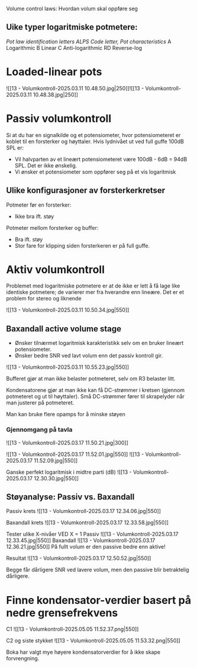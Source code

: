 Volume control laws: Hvordan volum skal oppføre seg

## Uike typer logaritmiske potmetere:
*Pot law identification letters*
*ALPS Code letter, Pot characteristics*
A    Logarithmic 
B    Linear 
C    Anti-logarithmic 
RD  Reverse-log 
# Loaded-linear pots
![[13 - Volumkontroll-2025.03.11 10.48.50.jpg|250]]![[13 - Volumkontroll-2025.03.11 10.48.38.jpg|250]]


# Passiv volumkontroll
Si at du har en signalkilde og et potensiometer, hvor potensiometeret er koblet til en forsterker og høyttaler. Hvis lydnivået ut ved full guffe 100dB SPL er:
- Vil halvparten av et lineært potensiometeret være 100dB - 6dB = 94dB SPL. Det er ikke ønskelig.
- Vi ønsker et potensiometer som oppfører seg på et vis logaritmisk
## Ulike konfigurasjoner av forsterkerkretser
Potmeter før en forsterker: 
- Ikke bra ift. støy

Potmeter mellom forsterker og buffer:
- Bra ift. støy
- Stor fare for klipping siden forsterkeren er på full guffe.

# Aktiv volumkontroll

Problemet med logaritmiske potmetere er at de ikke er lett å få lage like identiske potmetere; de varierer mer fra hverandre enn lineære. Det er et problem for stereo og liknende

![[13 - Volumkontroll-2025.03.11 10.50.34.jpg|550]]


## Baxandall active volume stage
- Ønsker tilnærmet logaritmisk karakteristikk selv om en bruker lineært potensiometer.
- Ønsker bedre SNR ved lavt volum enn det passiv kontroll gir.

![[13 - Volumkontroll-2025.03.11 10.55.23.jpg|550]]

Bufferet gjør at man ikke belaster potmeteret, selv om R3 belaster litt.

Kondensatorene gjør at man ikke kan få DC-strømmer i kretsen (gjennom potmeteret og ut til høyttaler). Små DC-strømmer fører til skrapelyder når man justerer på potmeteret.

Man kan bruke flere opamps for å minske støyen



### Gjennomgang på tavla
![[13 - Volumkontroll-2025.03.17 11.50.21.jpg|300]]

![[13 - Volumkontroll-2025.03.17 11.52.01.jpg|550]]
![[13 - Volumkontroll-2025.03.17 11.52.09.jpg|550]]

Ganske perfekt logaritmisk i midtre parti (dB)
![[13 - Volumkontroll-2025.03.17 12.30.30.jpg|550]]


## Støyanalyse: Passiv vs. Baxandall

Passiv krets
![[13 - Volumkontroll-2025.03.17 12.34.06.jpg|550]]

Baxandall krets
![[13 - Volumkontroll-2025.03.17 12.33.58.jpg|550]]


Tester ulike X-nivåer
VED X = 1
Passiv
![[13 - Volumkontroll-2025.03.17 12.33.45.jpg|550]]
Baxandall
![[13 - Volumkontroll-2025.03.17 12.36.21.jpg|550]]
På fullt volum er den passive bedre enn aktive!

Resultat
![[13 - Volumkontroll-2025.03.17 12.50.52.jpg|550]]

Begge får dårligere SNR ved lavere volum, men den passive blir betraktelig dårligere.



# Finne kondensator-verdier basert på nedre grensefrekvens
C1
![[13 - Volumkontroll-2025.05.05 11.52.37.png|550]]

C2 og siste stykket
![[13 - Volumkontroll-2025.05.05 11.53.32.png|550]]

Boka har valgt mye høyere kondensatorverdier for å ikke skape forvrengning.